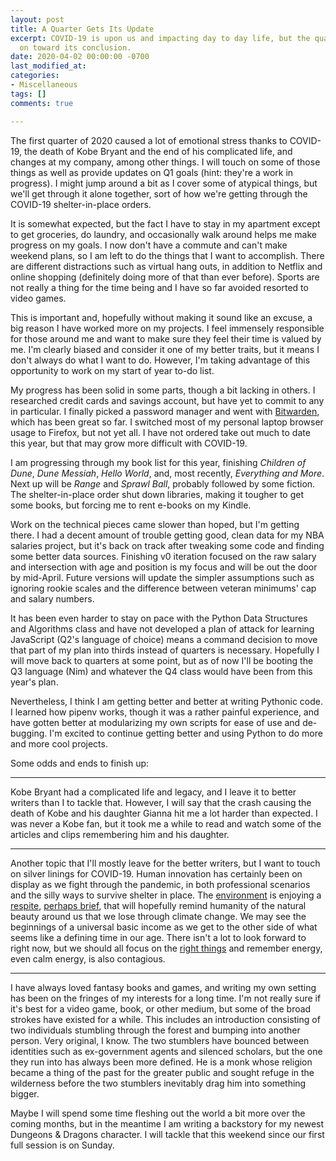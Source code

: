 ```yaml
---
layout: post
title: A Quarter Gets Its Update
excerpt: COVID-19 is upon us and impacting day to day life, but the quarter marched
  on toward its conclusion.
date: 2020-04-02 00:00:00 -0700
last_modified_at: 
categories:
- Miscellaneous
tags: []
comments: true

---
```

The first quarter of 2020 caused a lot of emotional stress thanks to COVID-19, the death of Kobe Bryant and the end of his complicated life, and changes at my company, among other things. I will touch on some of those things as well as provide updates on Q1 goals (hint: they're a work in progress). I might jump around a bit as I cover some of atypical things, but we'll get through it alone together, sort of how we're getting through the COVID-19 shelter-in-place orders.

It is somewhat expected, but the fact I have to stay in my apartment except to get groceries, do laundry, and occasionally walk around helps me make progress on my goals. I now don't have a commute and can't make weekend plans, so I am left to do the things that I want to accomplish. There are different distractions such as virtual hang outs, in addition to Netflix and online shopping (definitely doing more of that than ever before). Sports are not really a thing for the time being and I have so far avoided resorted to video games.

This is important and, hopefully without making it sound like an excuse, a big reason I have worked more on my projects. I feel immensely responsible for those around me and want to make sure they feel their time is valued by me. I'm clearly biased and consider it one of my better traits, but it means I don't always do what I want to do. However, I'm taking advantage of this opportunity to work on my start of year to-do list.

My progress has been solid in some parts, though a bit lacking in others. I researched credit cards and savings account, but have yet to commit to any in particular. I finally picked a password manager and went with [Bitwarden](https://bitwarden.com/), which has been great so far. I switched most of my personal laptop browser usage to Firefox, but not yet all. I have not ordered take out much to date this year, but that may grow more difficult with COVID-19.

I am progressing through my book list for this year, finishing _Children of Dune_, _Dune Messiah_, _Hello World_, and, most recently, _Everything and More_. Next up will be _Range_ and _Sprawl Ball_, probably followed by some fiction. The shelter-in-place order shut down libraries, making it tougher to get some books, but forcing me to rent e-books on my Kindle.

Work on the technical pieces came slower than hoped, but I'm getting there. I had a decent amount of trouble getting good, clean data for my NBA salaries project, but it's back on track after tweaking some code and finding some better data sources. Finishing v0 iteration focused on the raw salary and intersection with age and position is my focus and will be out the door by mid-April. Future versions will update the simpler assumptions such as ignoring rookie scales and the difference between veteran minimums' cap and salary numbers.

It has been even harder to stay on pace with the Python Data Structures and Algorithms class and have not developed a plan of attack for learning JavaScript (Q2's language of choice) means a command decision to move that part of my plan into thirds instead of quarters is necessary. Hopefully I will move back to quarters at some point, but as of now I'll be booting the Q3 language (Nim) and whatever the Q4 class would have been from this year's plan.

Nevertheless, I think I am getting better and better at writing Pythonic code. I learned how pipenv works, though it was a rather painful experience, and have gotten better at modularizing my own scripts for ease of use and de-bugging. I'm excited to continue getting better and using Python to do more and more cool projects.

Some odds and ends to finish up:

***

Kobe Bryant had a complicated life and legacy, and I leave it to better writers than I to tackle that. However, I will say that the crash causing the death of Kobe and his daughter Gianna hit me a lot harder than expected. I was never a Kobe fan, but it took me a while to read and watch some of the articles and clips remembering him and his daughter.

***

Another topic that I'll mostly leave for the better writers, but I want to touch on silver linings for COVID-19. Human innovation has certainly been on display as we fight through the pandemic, in both professional scenarios and the silly ways to survive shelter in place. The [environment](https://www.theatlantic.com/science/archive/2020/04/coronavirus-pandemic-earth-pollution-noise/609316/?utm_source=pocket-newtab) is enjoying a [respite](https://www.smartcitiesdive.com/news/coronavirus-impact-cities-climate-change-efforts/574450/), [perhaps brief](https://www.bbc.com/future/article/20200326-covid-19-the-impact-of-coronavirus-on-the-environment), that will hopefully remind humanity of the natural beauty around us that we lose through climate change. We may see the beginnings of a universal basic income as we get to the other side of what seems like a defining time in our age. There isn't a lot to look forward to right now, but we should all focus on the [right things](https://www.ziaconsulting.com/community/calm-is-contagious/) and remember energy, even calm energy, is also contagious.

***

I have always loved fantasy books and games, and writing my own setting has been on the fringes of my interests for a long time. I'm not really sure if it's best for a video game, book, or other medium, but some of the broad strokes have existed for a while. This includes an introduction consisting of two individuals stumbling through the forest and bumping into another person. Very original, I know. The two stumblers have bounced between identities such as ex-government agents and silenced scholars, but the one they run into has always been more defined. He is a monk whose religion became a thing of the past for the greater public and sought refuge in the wilderness before the two stumblers inevitably drag him into something bigger.

Maybe I will spend some time fleshing out the world a bit more over the coming months, but in the meantime I am writing a backstory for my newest Dungeons & Dragons character. I will tackle that this weekend since our first full session is on Sunday.